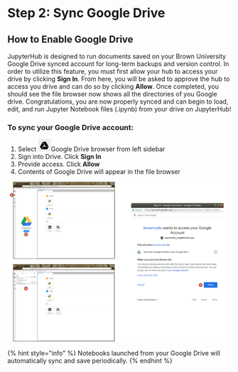 # Step 2: Sync Google Drive

## How to Enable Google Drive

JupyterHub is designed to run documents saved on your Brown University Google Drive synced account for long-term backups and version control. In order to utilize this feature, you must first allow your hub to access your drive by clicking **Sign In**. From here, you will be asked to approve the hub to access you drive and can do so by clicking **Allow**. Once completed, you should see the file browser now shows all the directories of you Google drive. Congratulations, you are now properly synced and can begin to load, edit, and run Jupyter Notebook files \(.ipynb\) from your drive on JupyterHub!

### To sync your Google Drive account:

1. Select ![](../.gitbook/assets/image%20%287%29.png)Google Drive browser from left sidebar
2. Sign into Drive. Click **Sign In**
3. Provide access. Click **Allow**
4. Contents of Google Drive will appear in the file browser

![](../.gitbook/assets/screenshot-from-2018-09-18-14-06-09.png)

{% hint style="info" %}
Notebooks launched from your Google Drive will automatically sync and save periodically.
{% endhint %}

